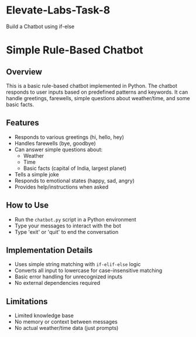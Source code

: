 # Elevate-Labs-Task-8
Build a Chatbot using if-else
# Simple Rule-Based Chatbot

## Overview
This is a basic rule-based chatbot implemented in Python. The chatbot responds to user inputs based on predefined patterns and keywords. It can handle greetings, farewells, simple questions about weather/time, and some basic facts.

## Features
- Responds to various greetings (hi, hello, hey)
- Handles farewells (bye, goodbye)
- Can answer simple questions about:
  - Weather
  - Time
  - Basic facts (capital of India, largest planet)
- Tells a simple joke
- Responds to emotional states (happy, sad, angry)
- Provides help/instructions when asked

## How to Use
- Run the `chatbot.py` script in a Python environment
- Type your messages to interact with the bot
- Type 'exit' or 'quit' to end the conversation

## Implementation Details
- Uses simple string matching with `if-elif-else` logic
- Converts all input to lowercase for case-insensitive matching
- Basic error handling for unrecognized inputs
- No external dependencies required

## Limitations
- Limited knowledge base
- No memory or context between messages
- No actual weather/time data (just prompts)
